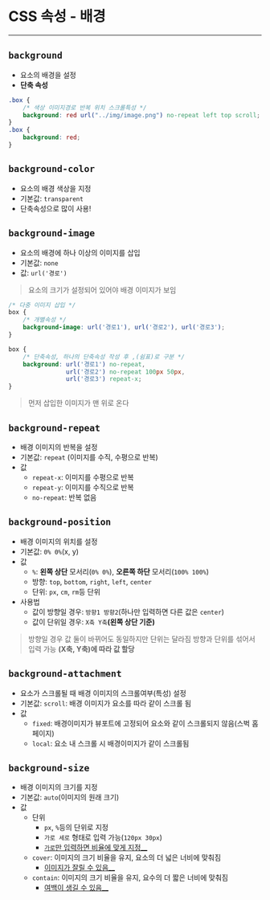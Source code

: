 # CSS 속성 - 배경
---

## `background`
* 요소의 배경을 설정
* **단축 속성**
```CSS
.box {
	/* 색상 이미지경로 반복 위치 스크롤특성 */
	background: red url("../img/image.png") no-repeat left top scroll;
}
.box {
	background: red;
}
```

## `background-color`
* 요소의 배경 색상을 지정
* 기본값: `transparent`
* 단축속성으로 많이 사용!

## `background-image`
* 요소의 배경에 하나 이상의 이미지를 삽입
* 기본값: `none`
* 값: `url('경로')`

> 요소의 크기가 설정되어 있어야 배경 이미지가 보임

```CSS
/* 다중 이미지 삽입 */
box {
	/* 개별속성 */
	background-image: url('경로1'), url('경로2'), url('경로3');
}

box {
	/* 단축속성, 하나의 단축속성 작성 후 ,(쉼표)로 구분 */
	background: url('경로1') no-repeat, 
				url('경로2') no-repeat 100px 50px,
				url('경로3') repeat-x;
}
```

> 먼저 삽입한 이미지가 맨 위로 온다

## `background-repeat`
* 배경 이미지의 반복을 설정
* 기본값: `repeat` (이미지를 수직, 수평으로 반복)
* 값	
	* `repeat-x`: 이미지를 수평으로 반복
	* `repeat-y`: 이미지를 수직으로 반복
	* `no-repeat`: 반복 없음

## `background-position`
* 배경 이미지의 위치를 설정
* 기본값: `0% 0%`(x, y)
* 값
	* `%`: **왼쪽 상단** 모서리(`0% 0%`), **오른쪽 하단** 모서리(`100% 100%`)
	* 방향: `top`, `bottom`, `right`, `left`, `center`
	* 단위: `px`, `cm`, `rm`등 단위
* 사용법
	* 값이 방향일 경우: `방향1 방향2`(하나만 입력하면 다른 값은 `center`)
	* 값이 단위일 경우: `X축 Y축`**(왼쪽 상단 기준)**

> 방향일 경우 값 둘이 바뀌어도 동일하지만 단위는 달라짐
> 방향과 단위를 섞어서 입력 가능 **(X축, Y축)에 따라 값 할당**

## `background-attachment`
* 요소가 스크롤될 때 배경 이미지의 스크롤여부(특성) 설정
* 기본값: `scroll`: 배경 이미지가 요소를 따라 같이 스크롤 됨
* 값
	* `fixed`: 배경이미지가 뷰포트에 고정되어 요소와 같이 스크롤되지 않음(스벅 홈페이지)
	* `local`: 요소 내 스크롤 시 배경이미지가 같이 스크롤됨

## `background-size`
* 배경 이미지의 크기를 지정
* 기본값: `auto`(이미지의 원래 크기)
* 값
	* 단위
		- `px`, `%`등의 단위로 지정
		- `가로 세로` 형태로 입력 가능(`120px 30px`)
		- <ins>`가로`만 입력하면 비율에 맞게 지정__</ins>
	* `cover`: 이미지의 크기 비율을 유지, 요소의 더 넓은 너비에 맞춰짐
		- <ins>이미지가 잘릴 수 있음__</ins>
	* `contain`: 이미지의 크기 비율을 유지, 요수의 더 짧은 너비에 맞춰짐
		- <ins>여백이 생길 수 있음__</ins>